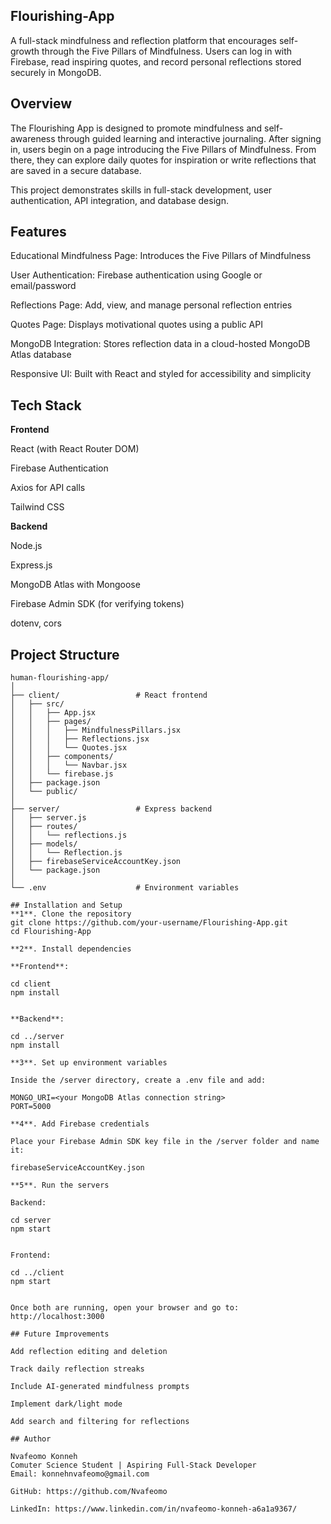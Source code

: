 ## Flourishing-App
A full-stack mindfulness and reflection platform that encourages self-growth through the Five Pillars of Mindfulness.
Users can log in with Firebase, read inspiring quotes, and record personal reflections stored securely in MongoDB.

## Overview

The Flourishing App is designed to promote mindfulness and self-awareness through guided learning and interactive journaling.
After signing in, users begin on a page introducing the Five Pillars of Mindfulness. From there, they can explore daily quotes for inspiration or write reflections that are saved in a secure database.

This project demonstrates skills in full-stack development, user authentication, API integration, and database design.

## Features

Educational Mindfulness Page: Introduces the Five Pillars of Mindfulness

User Authentication: Firebase authentication using Google or email/password

Reflections Page: Add, view, and manage personal reflection entries

Quotes Page: Displays motivational quotes using a public API

MongoDB Integration: Stores reflection data in a cloud-hosted MongoDB Atlas database

Responsive UI: Built with React and styled for accessibility and simplicity

## Tech Stack

**Frontend**

React (with React Router DOM)

Firebase Authentication

Axios for API calls

Tailwind CSS

**Backend**

Node.js

Express.js

MongoDB Atlas with Mongoose

Firebase Admin SDK (for verifying tokens)

dotenv, cors


##  Project Structure

```text
human-flourishing-app/
│
├── client/                 # React frontend
│   ├── src/
│   │   ├── App.jsx
│   │   ├── pages/
│   │   │   ├── MindfulnessPillars.jsx
│   │   │   ├── Reflections.jsx
│   │   │   └── Quotes.jsx
│   │   ├── components/
│   │   │   └── Navbar.jsx
│   │   └── firebase.js
│   ├── package.json
│   └── public/
│
├── server/                 # Express backend
│   ├── server.js
│   ├── routes/
│   │   └── reflections.js
│   ├── models/
│   │   └── Reflection.js
│   ├── firebaseServiceAccountKey.json
│   └── package.json
│
└── .env                    # Environment variables

## Installation and Setup
**1**. Clone the repository
git clone https://github.com/your-username/Flourishing-App.git
cd Flourishing-App

**2**. Install dependencies

**Frontend**:

cd client
npm install


**Backend**:

cd ../server
npm install

**3**. Set up environment variables

Inside the /server directory, create a .env file and add:

MONGO_URI=<your MongoDB Atlas connection string>
PORT=5000

**4**. Add Firebase credentials

Place your Firebase Admin SDK key file in the /server folder and name it:

firebaseServiceAccountKey.json

**5**. Run the servers

Backend:

cd server
npm start


Frontend:

cd ../client
npm start


Once both are running, open your browser and go to:
http://localhost:3000

## Future Improvements

Add reflection editing and deletion

Track daily reflection streaks

Include AI-generated mindfulness prompts

Implement dark/light mode

Add search and filtering for reflections

## Author

Nvafeomo Konneh
Comuter Science Student | Aspiring Full-Stack Developer
Email: konnehnvafeomo@gmail.com

GitHub: https://github.com/Nvafeomo

LinkedIn: https://www.linkedin.com/in/nvafeomo-konneh-a6a1a9367/
